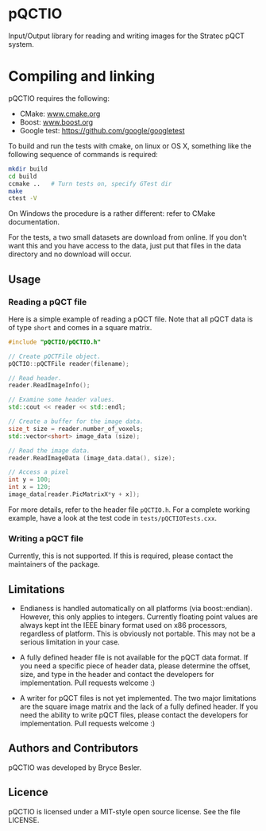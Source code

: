# pQCTIO
Input/Output library for reading and writing images for the
Stratec pQCT system.

# Compiling and linking
pQCTIO requires the following:

  * CMake: www.cmake.org
  * Boost: www.boost.org
  * Google test: https://github.com/google/googletest

To build and run the tests with cmake, on linux or OS X, something like the
following sequence of commands is required:

```bash
mkdir build
cd build
ccmake ..   # Turn tests on, specify GTest dir
make
ctest -V
```

On Windows the procedure is a rather different: refer to CMake documentation.

For the tests, a two small datasets are download from online. If you don't want
this and you have access to the data, just put that files in the data directory
and no download will occur.

## Usage

### Reading a pQCT file

Here is a simple example of reading a pQCT file. Note that all pQCT data is
of type `short` and comes in a square matrix.

```C++
#include "pQCTIO/pQCTIO.h"

// Create pQCTFile object.
pQCTIO::pQCTFile reader(filename);

// Read header.
reader.ReadImageInfo();

// Examine some header values.
std::cout << reader << std::endl;

// Create a buffer for the image data.
size_t size = reader.number_of_voxels;
std::vector<short> image_data (size);

// Read the image data.
reader.ReadImageData (image_data.data(), size);

// Access a pixel
int y = 100;
int x = 120;
image_data[reader.PicMatrixX*y + x]);
```

For more details, refer to the header file `pQCTIO.h`.
For a complete working example, have a look at the test code in `tests/pQCTIOTests.cxx`.

### Writing a pQCT file
Currently, this is not supported. If this is required, please contact the maintainers of the package.

## Limitations

* Endianess is handled automatically on all platforms (via boost::endian). However,
  this only applies to integers. Currently floating point values are always
  kept int the IEEE binary format used on x86 processors, regardless of platform.
  This is obviously not portable. This may not be a serious limitation in your case.

* A fully defined header file is not available for the pQCT data format. If you need
  a specific piece of header data, please determine the offset, size, and type in the
  header and contact the developers for implementation. Pull requests welcome :)

* A writer for pQCT files is not yet implemented. The two major limitations are the square
  image matrix and the lack of a fully defined header. If you need the ability to write
  pQCT files, please contact the developers for implementation. Pull requests welcome :)

## Authors and Contributors

pQCTIO was developed by Bryce Besler.

## Licence

pQCTIO is licensed under a MIT-style open source license. See the file LICENSE.

